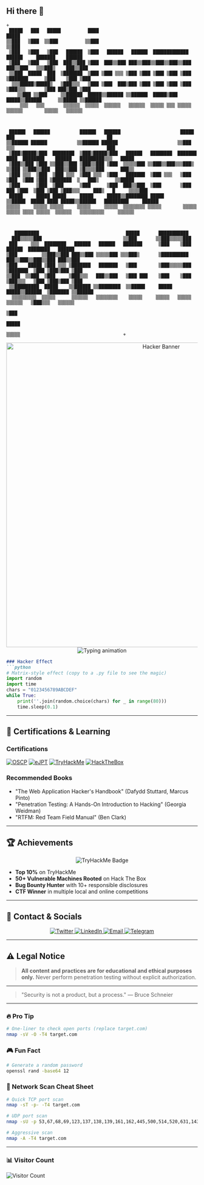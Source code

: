 ## Hi there 👋

<!--
**MrMartinezDeveloper/MrMartinezDeveloper** is a ✨ _special_ ✨ repository because its `README.md` (this file) appears on your GitHub profile.

Here are some ideas to get you started:

- 🔭 I’m currently working on ...
- 🌱 I’m currently learning ...
- 👯 I’m looking to collaborate on ...
- 🤔 I’m looking for help with ...
- 💬 Ask me about ...
- 📫 How to reach me: ...
- 😄 Pronouns: ...
- ⚡ Fun fact: ...
-->

```
+                                                                                                                        
 █████   ███   █████          ████                                                 █████                                 
▒▒███   ▒███  ▒▒███          ▒▒███                                                ▒▒███                                  
 ▒███   ▒███   ▒███   ██████  ▒███   ██████   ██████  █████████████    ██████     ███████    ██████                      
 ▒███   ▒███   ▒███  ███▒▒███ ▒███  ███▒▒███ ███▒▒███▒▒███▒▒███▒▒███  ███▒▒███   ▒▒▒███▒    ███▒▒███                     
 ▒▒███  █████  ███  ▒███████  ▒███ ▒███ ▒▒▒ ▒███ ▒███ ▒███ ▒███ ▒███ ▒███████      ▒███    ▒███ ▒███                     
  ▒▒▒█████▒█████▒   ▒███▒▒▒   ▒███ ▒███  ███▒███ ▒███ ▒███ ▒███ ▒███ ▒███▒▒▒       ▒███ ███▒███ ▒███                     
    ▒▒███ ▒▒███     ▒▒██████  █████▒▒██████ ▒▒██████  █████▒███ █████▒▒██████      ▒▒█████ ▒▒██████                      
     ▒▒▒   ▒▒▒       ▒▒▒▒▒▒  ▒▒▒▒▒  ▒▒▒▒▒▒   ▒▒▒▒▒▒  ▒▒▒▒▒ ▒▒▒ ▒▒▒▒▒  ▒▒▒▒▒▒        ▒▒▒▒▒   ▒▒▒▒▒▒                       
                                                                                                                        
                                                                                                                        
                                                                                                                        
 ██████   ██████           ██████   ██████                      █████     ███                                  ██        
▒▒██████ ██████           ▒▒██████ ██████                      ▒▒███     ▒▒▒                                  ███        
 ▒███▒█████▒███  ████████  ▒███▒█████▒███   ██████   ████████  ███████   ████  ████████    ██████   █████████▒▒▒   █████ 
 ▒███▒▒███ ▒███ ▒▒███▒▒███ ▒███▒▒███ ▒███  ▒▒▒▒▒███ ▒▒███▒▒███▒▒▒███▒   ▒▒███ ▒▒███▒▒███  ███▒▒███ ▒█▒▒▒▒███      ███▒▒  
 ▒███ ▒▒▒  ▒███  ▒███ ▒▒▒  ▒███ ▒▒▒  ▒███   ███████  ▒███ ▒▒▒   ▒███     ▒███  ▒███ ▒███ ▒███████  ▒   ███▒      ▒▒█████ 
 ▒███      ▒███  ▒███      ▒███      ▒███  ███▒▒███  ▒███       ▒███ ███ ▒███  ▒███ ▒███ ▒███▒▒▒     ███▒   █     ▒▒▒▒███
 █████     █████ █████     █████     █████▒▒████████ █████      ▒▒█████  █████ ████ █████▒▒██████   █████████     ██████ 
▒▒▒▒▒     ▒▒▒▒▒ ▒▒▒▒▒     ▒▒▒▒▒     ▒▒▒▒▒  ▒▒▒▒▒▒▒▒ ▒▒▒▒▒        ▒▒▒▒▒  ▒▒▒▒▒ ▒▒▒▒ ▒▒▒▒▒  ▒▒▒▒▒▒   ▒▒▒▒▒▒▒▒▒     ▒▒▒▒▒▒  
                                                                                                                        
                                                                                                                        
                                                                                                                        
   █████████                                █████       ███████████                                                      
  ███▒▒▒▒▒███                              ▒▒███       ▒▒███▒▒▒▒▒███                                                     
 ███     ▒▒▒  ████████   ██████   ██████   ███████      ▒███    ▒███   ██████  ████████   ██████                         
▒███         ▒▒███▒▒███ ███▒▒███ ▒▒▒▒▒███ ▒▒▒███▒       ▒██████████   ███▒▒███▒▒███▒▒███ ███▒▒███                        
▒███    █████ ▒███ ▒▒▒ ▒███████   ███████   ▒███        ▒███▒▒▒▒▒███ ▒███████  ▒███ ▒███▒███ ▒███                        
▒▒███  ▒▒███  ▒███     ▒███▒▒▒   ███▒▒███   ▒███ ███    ▒███    ▒███ ▒███▒▒▒   ▒███ ▒███▒███ ▒███                        
 ▒▒█████████  █████    ▒▒██████ ▒▒████████  ▒▒█████     █████   █████▒▒██████  ▒███████ ▒▒██████                         
  ▒▒▒▒▒▒▒▒▒  ▒▒▒▒▒      ▒▒▒▒▒▒   ▒▒▒▒▒▒▒▒    ▒▒▒▒▒     ▒▒▒▒▒   ▒▒▒▒▒  ▒▒▒▒▒▒   ▒███▒▒▒   ▒▒▒▒▒▒                          
                                                                               ▒███                                      
                                                                               █████                                     
                                                                              ▒▒▒▒▒                                      +

```

<div align="center">
  <img src="https://i.imgur.com/ejemplo.jpg" alt="Hacker Banner" width="800" />
</div>

<div align="center">
  <img src="https://readme-typing-svg.demolab.com?font=Fira+Code&weight=600&size=24&duration=3000&pause=1000&color=00FF00&center=true&vCenter=true&width=435&lines=Ethical+Hacker;Penetration+Tester;Red+Team+Member;Bug+Bounty+Hunter" alt="Typing animation" />
</div>

```markdown
### Hacker Effect
```python
# Matrix-style effect (copy to a .py file to see the magic)
import random
import time
chars = "0123456789ABCDEF"
while True:
    print(''.join(random.choice(chars) for _ in range(80)))
    time.sleep(0.1)
```

---

## 🎯 Certifications & Learning

### Certifications
[![OSCP](https://img.shields.io/badge/OSCP-Offensive_Security-FF0000?style=for-the-badge&logo=offensive-security&logoColor=white)](https://www.offensive-security.com/pwk-oscp/)
[![eJPT](https://img.shields.io/badge/eJPT-eLearnSecurity-0078D4?style=for-the-badge&logo=elearnsecurity&logoColor=white)](https://www.elearnsecurity.com/course/junior_penetration_tester/)
[![TryHackMe](https://img.shields.io/badge/TryHackMe-212C42?style=for-the-badge&logo=tryhackme&logoColor=white)](https://tryhackme.com/)
[![HackTheBox](https://img.shields.io/badge/HackTheBox-9FEF00?style=for-the-badge&logo=hackthebox&logoColor=black)](https://www.hackthebox.com/)

### Recommended Books
- "The Web Application Hacker's Handbook" (Dafydd Stuttard, Marcus Pinto)
- "Penetration Testing: A Hands-On Introduction to Hacking" (Georgia Weidman)
- "RTFM: Red Team Field Manual" (Ben Clark)

---

## 🏆 Achievements

<div align="center">
  <img src="https://tryhackme-badges.s3.amazonaws.com/tuusuario.png" alt="TryHackMe Badge" />
</div>

- **Top 10%** on TryHackMe
- **50+ Vulnerable Machines Rooted** on Hack The Box
- **Bug Bounty Hunter** with 10+ responsible disclosures
- **CTF Winner** in multiple local and online competitions

---

## 📢 Contact & Socials

<div align="center">
  <a href="https://twitter.com/tuusuario">
    <img src="https://img.shields.io/badge/Twitter-1DA1F2?style=for-the-badge&logo=twitter&logoColor=white" alt="Twitter" />
  </a>
  <a href="https://www.linkedin.com/in/tuperfil">
    <img src="https://img.shields.io/badge/LinkedIn-0077B5?style=for-the-badge&logo=linkedin&logoColor=white" alt="LinkedIn" />
  </a>
  <a href="mailto:tucorreo@example.com">
    <img src="https://img.shields.io/badge/Email-D14836?style=for-the-badge&logo=gmail&logoColor=white" alt="Email" />
  </a>
  <a href="https://t.me/tuusuario">
    <img src="https://img.shields.io/badge/Telegram-2CA5E0?style=for-the-badge&logo=telegram&logoColor=white" alt="Telegram" />
  </a>
</div>

---

## ⚠️ Legal Notice

> **All content and practices are for educational and ethical purposes only.**
> Never perform penetration testing without explicit authorization.

---

> "Security is not a product, but a process." — Bruce Schneier

---

### 🔥 Pro Tip
```bash
# One-liner to check open ports (replace target.com)
nmap -sV -O -T4 target.com
```

### 🎮 Fun Fact
```bash
# Generate a random password
openssl rand -base64 12
```

### 📡 Network Scan Cheat Sheet
```bash
# Quick TCP port scan
nmap -sT -p- -T4 target.com

# UDP port scan
nmap -sU -p 53,67,68,69,123,137,138,139,161,162,445,500,514,520,631,1434,1900,4500,5353 target.com

# Aggressive scan
nmap -A -T4 target.com
```

---

### 📊 Visitor Count
![Visitor Count](https://profile-counter.glitch.me/tuusuario/count.svg)
```
